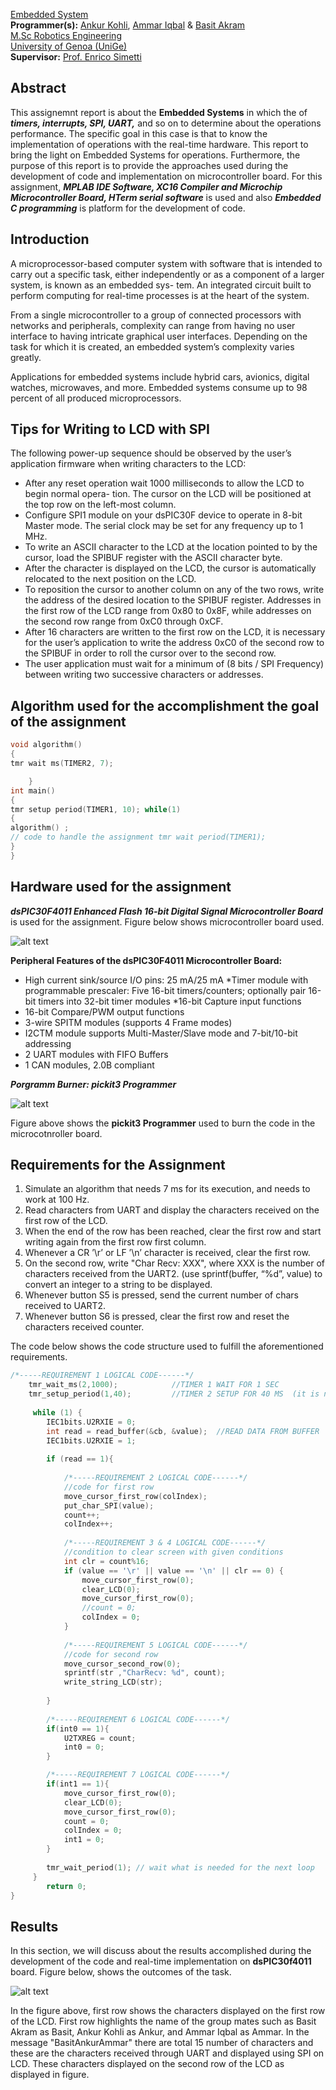 [Embedded System](https://corsi.unige.it/en/off.f/2022/ins/59432?codcla=10635)<br>
**Programmer(s):** [Ankur Kohli](https://github.com/ankurkohli007), [Ammar Iqbal](https://github.com/ammariqbal48) & [Basit Akram](https://github.com/abdulbasit656)<br>
[M.Sc Robotics Engineering](https://corsi.unige.it/corsi/10635)<br>
[University of Genoa (UniGe)](https://unige.it/en)<br>
**Supervisor:** [Prof. Enrico Simetti](https://rubrica.unige.it/personale/UkNGW15g)

## Abstract ##

This assignemnt report is about the **Embedded Systems** in which the of ***timers, interrupts, SPI, UART,*** and so on to determine about the operations performance. The specific goal in this case is that to know the implementation of operations with the real-time hardware. This report to bring the light on Embedded Systems for operations. Furthermore, the purpose of this report is to provide the approaches used during the development of code and implementation on microcontroller board. For this assignment, ***MPLAB IDE Software, XC16 Compiler and Microchip Microcontroller Board, HTerm serial software*** is used and also ***Embedded C programming*** is platform for the development of code.

## Introduction ##

A microprocessor-based computer system with software that is intended to carry out a specific task, either independently or as a component of a larger system, is known as an embedded sys- tem. An integrated circuit built to perform computing for real-time processes is at the heart of the system. 

From a single microcontroller to a group of connected processors with networks and peripherals, complexity can range from having no user interface to having intricate graphical user interfaces. Depending on the task for which it is created, an embedded system’s complexity varies greatly. 

Applications for embedded systems include hybrid cars, avionics, digital watches, microwaves, and more. Embedded systems consume up to 98 percent of all produced microprocessors.

## Tips for Writing to LCD with SPI

The following power-up sequence should be observed by the user’s application firmware when writing characters to the LCD:

* After any reset operation wait 1000 milliseconds to allow the LCD to begin normal opera- tion. The cursor on the LCD will be positioned at the top row on the left-most column.
* Configure SPI1 module on your dsPIC30F device to operate in 8-bit Master mode. The serial clock may be set for any frequency up to 1 MHz.
* To write an ASCII character to the LCD at the location pointed to by the cursor, load the SPIBUF register with the ASCII character byte.
* After the character is displayed on the LCD, the cursor is automatically relocated to the next position on the LCD.
* To reposition the cursor to another column on any of the two rows, write the address of the desired location to the SPIBUF register. Addresses in the first row of the LCD range from 0x80 to 0x8F, while addresses on the second row range from 0xC0 through 0xCF.
* After 16 characters are written to the first row on the LCD, it is necessary for the user’s application to write the address 0xC0 of the second row to the SPIBUF in order to roll the cursor over to the second row.
* The user application must wait for a minimum of (8 bits / SPI Frequency) between writing two successive characters or addresses.

## Algorithm used for the accomplishment the goal of the assignment ##

```c
void algorithm() 
{
tmr wait ms(TIMER2, 7);

    }
int main()
{
tmr setup period(TIMER1, 10); while(1)
{
algorithm() ;
// code to handle the assignment tmr wait period(TIMER1);
}
}
```

## Hardware used for the assignment ## 

***dsPIC30F4011 Enhanced Flash 16-bit Digital Signal Microcontroller Board*** is used for the assignment. Figure below shows microcontroller board used. 

![alt text](image1.png)

**Peripheral Features of the dsPIC30F4011 Microcontroller Board:**

* High current sink/source I/O pins: 25 mA/25 mA
*Timer module with programmable prescaler: Five 16-bit timers/counters; optionally pair 16-bit timers into 32-bit timer modules
*16-bit Capture input functions
* 16-bit Compare/PWM output functions
* 3-wire SPITM modules (supports 4 Frame modes)
* I2CTM module supports Multi-Master/Slave mode and 7-bit/10-bit addressing
*  2 UART modules with FIFO Buffers
* 1 CAN modules, 2.0B compliant

***Porgramm Burner: pickit3 Programmer***

![alt text](image2.png)

Figure above shows the **pickit3 Programmer** used to burn the code in the microcotnroller board.

## Requirements for the Assignment ##

1. Simulate an algorithm that needs 7 ms for its execution, and needs to work at 100 Hz.
2. Read characters from UART and display the characters received on the first row of the LCD.
3. When the end of the row has been reached, clear the first row and start writing again from the first row first column.
4. Whenever a CR ’\r’ or LF ’\n’ character is received, clear the first row.
5. On the second row, write "Char Recv: XXX", where XXX is the number of characters received from the UART2. (use sprintf(buffer, “%d”, value) to convert an integer to a string to be displayed.
6. Whenever button S5 is pressed, send the current number of chars received to UART2.
7. Whenever button S6 is pressed, clear the first row and reset the characters received counter.

The code below shows the code structure used to fulfill the aforementioned requirements.

```c
/*-----REQUIREMENT 1 LOGICAL CODE------*/
    tmr_wait_ms(2,1000);            //TIMER 1 WAIT FOR 1 SEC
    tmr_setup_period(1,40);         //TIMER 2 SETUP FOR 40 MS  (it is not working less than 40ms)
    
     while (1) {
        IEC1bits.U2RXIE = 0;
        int read = read_buffer(&cb, &value);  //READ DATA FROM BUFFER
        IEC1bits.U2RXIE = 1;
        
        if (read == 1){
            
            /*-----REQUIREMENT 2 LOGICAL CODE------*/
            //code for first row 
            move_cursor_first_row(colIndex);
            put_char_SPI(value);                   
            count++;
            colIndex++;
            
            /*-----REQUIREMENT 3 & 4 LOGICAL CODE------*/
            //condition to clear screen with given conditions
            int clr = count%16;
            if (value == '\r' || value == '\n' || clr == 0) {
                move_cursor_first_row(0);
                clear_LCD(0);
                move_cursor_first_row(0);
                //count = 0;
                colIndex = 0;
            }
            
            /*-----REQUIREMENT 5 LOGICAL CODE------*/
            //code for second row
            move_cursor_second_row(0);
            sprintf(str ,"CharRecv: %d", count);
            write_string_LCD(str);
            
        }
       
        /*-----REQUIREMENT 6 LOGICAL CODE------*/
        if(int0 == 1){
            U2TXREG = count;
            int0 = 0;
        }

        /*-----REQUIREMENT 7 LOGICAL CODE------*/
        if(int1 == 1){
            move_cursor_first_row(0);
            clear_LCD(0);
            move_cursor_first_row(0);
            count = 0;
            colIndex = 0;
            int1 = 0;
        }
        
        tmr_wait_period(1); // wait what is needed for the next loop
     }
        return 0;
}
```

## Results ## 

In this section, we will discuss about the results accomplished during the development of the code and real-time implementation on **dsPIC30f4011** board. Figure below, shows the outcomes of the task.

![alt text](image3.png)

In the figure above, first row shows the characters displayed on the first row of the LCD. First row highlights the name of the group mates such as Basit Akram as Basit, Ankur Kohli as Ankur, and Ammar Iqbal as Ammar. In the message "BasitAnkurAmmar" there are total 15 number of characters and these are the characters received through UART and displayed using SPI on LCD. These characters displayed on the second row of the LCD as displayed in figure.
